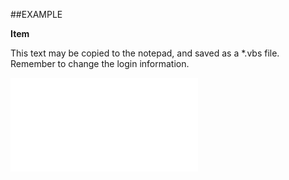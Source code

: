 

##EXAMPLE

**Item**

This text may be copied to the notepad, and saved as a *.vbs file. Remember to change the login information.

![](../../Examples/vbs/SOCriterionValues.Item.vbs.txt)





